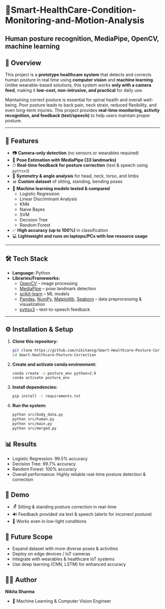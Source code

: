 # 📌Smart-HealthCare-Condition-Monitoring-and-Motion-Analysis
## Human posture recognition, MediaPipe, OpenCV, machine learning 

## 🧾 Overview  
This project is a **prototype healthcare system** that detects and corrects human posture in real time using **computer vision** and **machine learning**. Unlike wearable-based solutions, this system works **only with a camera feed**, making it **low-cost, non-intrusive, and practical** for daily use.  

Maintaining correct posture is essential for spinal health and overall well-being. Poor posture leads to back pain, neck strain, reduced flexibility, and even long-term injuries. This project provides **real-time monitoring, activity recognition, and feedback (text/speech)** to help users maintain proper posture.  

---

## 🚀 Features  
- 📷 **Camera-only detection** (no sensors or wearables required)  
- 🧍 **Pose Estimation with MediaPipe (33 landmarks)**  
- ⏱ **Real-time feedback for posture correction** (text & speech using `pyttsx3`)  
- 📐 **Symmetry & angle analysis** for head, neck, torso, and limbs  
- 📊 **Custom dataset** of sitting, standing, bending poses  
- 🤖 **Machine learning models tested & compared**  
  - Logistic Regression  
  - Linear Discriminant Analysis  
  - KNN  
  - Naive Bayes  
  - SVM  
  - Decision Tree  
  - Random Forest  
- ✅ **High accuracy (up to 100%)** in classification  
- 💻 **Lightweight and runs on laptops/PCs with low resource usage**  

---

## 🛠️ Tech Stack  
- **Language:** Python  
- **Libraries/Frameworks:**  
  - [OpenCV](https://opencv.org/) – image processing  
  - [MediaPipe](https://developers.google.com/mediapipe) – pose landmark detection  
  - [scikit-learn](https://scikit-learn.org/) – ML models  
  - [Pandas](https://pandas.pydata.org/), [NumPy](https://numpy.org/), [Matplotlib](https://matplotlib.org/), [Seaborn](https://seaborn.pydata.org/) – data preprocessing & visualization  
  - [pyttsx3](https://pypi.org/project/pyttsx3/) – text-to-speech feedback  

---

## ⚙️ Installation & Setup  

1. **Clone this repository:**  
   ```bash
   git clone https://github.com/nikitansg/Smart-Healthcare-Posture-Correction.git
   cd Smart-Healthcare-Posture-Correction

2. **Create and activate conda environment:**
   ```bash
   conda create -n posture_env python=3.9
   conda activate posture_env

3. **Install dependencies:**
   ```bash
   pip install -r requirements.txt

4. **Run the system:**
   ```bash
   python src/body_data.py
   python src/human.py
   python src/main.py
   python src/merged.py
   
## 📊 Results

- Logistic Regression: 99.5% accuracy
- Decision Tree: 99.7% accuracy
- Random Forest: 100% accuracy
- Overall performance: Highly reliable real-time posture detection & correction


## 📸 Demo
- 🪑 Sitting & standing posture correction in real-time
- 🔊 Feedback provided via text & speech (alerts for incorrect posture)
- 🌙 Works even in low-light conditions

## 🔮 Future Scope
- Expand dataset with more diverse poses & activities
- Deploy on edge devices / IoT cameras
- Integrate with wearables & healthcare IoT systems
- Use deep learning (CNN, LSTM) for enhanced accuracy

## 👨‍💻 Author
**Nikita Sharma**
- 📍 Machine Learning & Computer Vision Engineer

